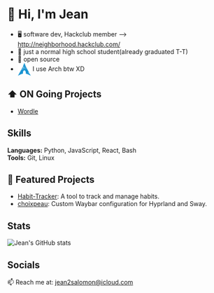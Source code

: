 # 👋 Hi, I'm Jean

 - 🖥 software dev, Hackclub member --> http://neighborhood.hackclub.com/
 - 💼 just a normal high school student(already graduated T-T)
 - 💜 open source
 - [<img src="https://raw.githubusercontent.com/Jean1000levrai/Jean1000levrai/main/assets/arch.svg" height="30em" align="center" alt="Arch Linux Logo" title="Arch Linux Logo"/>](https://archlinux.org/)
I use Arch btw XD

## ⬆ ON Going Projects

 - [Wordle](https://github.com/Jean1000levrai/Wordle)


## Skills

**Languages:** Python, JavaScript, React, Bash  
**Tools:** Git, Linux

## 📌 Featured Projects

- [Habit-Tracker](https://github.com/Jean1000levrai/Habit-Tracker): A tool to track and manage habits.
- [choixpeau](https://github.com/Jean1000levrai/choixpeau): Custom Waybar configuration for Hyprland and Sway.

## Stats

![Jean's GitHub stats](https://github-readme-stats.vercel.app/api?username=Jean1000levrai&show_icons=true&theme=default)

## Socials

📫 Reach me at: [jean2salomon@icloud.com](mailto:jean2salomon@icloud.com)
